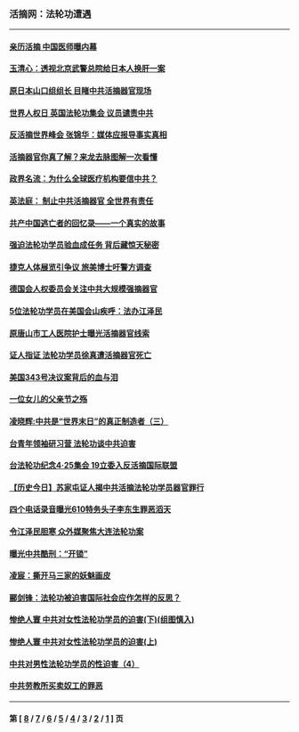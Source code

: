 ### 活摘网：法轮功遭遇
---
#### [亲历活摘 中国医师曝内幕](../../pages/nf5881/n14040389.md?09190430) 
#### [玉清心：透视北京武警总院给日本人换肝一案](../../pages/nf5881/n13771978.md?09190430) 
#### [原日本山口组组长 目睹中共活摘器官现场](../../pages/nf5881/n13767360.md?09190430) 
#### [世界人权日 英国法轮功集会 议员谴责中共](../../pages/nf5881/n13431763.md?09190430) 
#### [反活摘世界峰会 张锦华：媒体应报导事实真相](../../pages/nf5881/n13278502.md?09190430) 
#### [活摘器官你真了解？来龙去脉图解一次看懂](../../pages/nf5881/n13013820.md?09190430) 
#### [政界名流：为什么全球医疗机构要信中共？](../../pages/nf5881/n11945479.md?09190430) 
#### [英法庭： 制止中共活摘器官 全世界有责任](../../pages/nf5881/n11330691.md?09190430) 
#### [共产中国逃亡者的回忆录——一个真实的故事](../../pages/nf5881/n10918649.md?09190430) 
#### [强迫法轮功学员验血成任务 背后藏惊天秘密](../../pages/nf5881/n4252384.md?09190430) 
#### [捷克人体展览引争议 旅美博士吁警方调查](../../pages/nf5881/n9429187.md?09190430) 
#### [德国会人权委员会关注中共大规模强摘器官](../../pages/nf5881/n8418950.md?09190430) 
#### [5位法轮功学员在美国会山疾呼：法办江泽民](../../pages/nf5881/n8101519.md?09190430) 
#### [原唐山市工人医院护士曝光活摘器官线索](../../pages/nf5881/n8076384.md?09190430) 
#### [证人指证 法轮功学员徐真遭活摘器官死亡](../../pages/nf5881/n8042467.md?09190430) 
#### [美国343号决议案背后的血与泪](../../pages/nf5881/n8020684.md?09190430) 
#### [一位女儿的父亲节之殇](../../pages/nf5881/n8014122.md?09190430) 
#### [凌晓辉:中共是“世界末日”的真正制造者（三）](../../pages/nf5881/n4210333.md?09190430) 
#### [台青年领袖研习营 法轮功谈中共迫害](../../pages/nf5881/n4141857.md?09190430) 
#### [台法轮功纪念4‧25集会 19立委入反活摘国际联盟](../../pages/nf5881/n4141821.md?09190430) 
#### [【历史今日】苏家屯证人揭中共活摘法轮功学员器官罪行](../../pages/nf5881/n4135912.md?09190430) 
#### [四个电话录音曝光610特务头子李东生罪恶滔天](../../pages/nf5881/n4040060.md?09190430) 
#### [令江泽民胆寒 众外媒聚焦大连法轮功案](../../pages/nf5881/n3932671.md?09190430) 
#### [曝光中共酷刑：“开锁”](../../pages/nf5881/n3889373.md?09190430) 
#### [凌宸：撕开马三家的妖魅画皮](../../pages/nf5881/n3849369.md?09190430) 
#### [郦剑锋：法轮功被迫害国际社会应作怎样的反思？](../../pages/nf5881/n3824560.md?09190430) 
#### [惨绝人寰 中共对女性法轮功学员的迫害(下)(组图慎入)](../../pages/nf5881/n3816285.md?09190430) 
#### [惨绝人寰 中共对女性法轮功学员的迫害(上)](../../pages/nf5881/n3815374.md?09190430) 
#### [中共对男性法轮功学员的性迫害（4）](../../pages/nf5881/n3769144.md?09190430) 
#### [中共劳教所买卖奴工的罪恶](../../pages/nf5881/n3769378.md?09190430) 

---
#### 第 [ [8](./8.md?09190430) / [7](./7.md?09190430) / [6](./6.md?09190430) / [5](./5.md?09190430) / [4](./4.md?09190430) / [3](./3.md?09190430) / [2](./2.md?09190430) / [1](./1.md?09190430) ] 页
